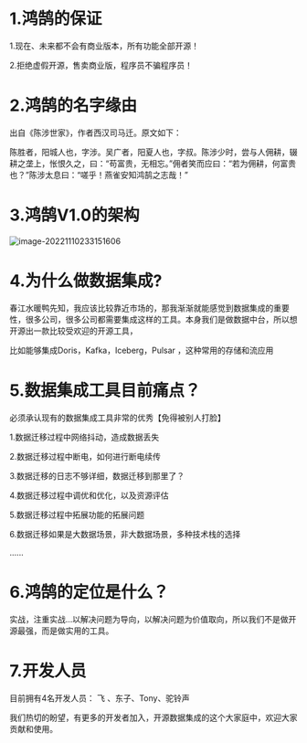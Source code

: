 

# 1.鸿鹄的保证

1.现在、未来都不会有商业版本，所有功能全部开源！

2.拒绝虚假开源，售卖商业版，程序员不骗程序员！

# 2.鸿鹄的名字缘由

出自《陈涉世家》，作者西汉司马迁。原文如下：

陈胜者，阳城人也，字涉。吴广者，阳夏人也，字叔。陈涉少时，尝与人佣耕，辍耕之垄上，怅恨久之，曰：“苟富贵，无相忘。”佣者笑而应曰：“若为佣耕，何富贵也？”陈涉太息曰：“嗟乎！燕雀安知鸿鹄之志哉！”

# 3.鸿鹄V1.0的架构

![image-20221110233151606](C:\Users\guoliang\AppData\Roaming\Typora\typora-user-images\image-20221110233151606.png)



# 4.为什么做数据集成?

春江水暖鸭先知，我应该比较靠近市场的，那我渐渐就能感觉到数据集成的重要性，很多公司，很多公司都需要集成这样的工具。本身我们是做数据中台，所以想开源出一款比较受欢迎的开源工具，



比如能够集成Doris，Kafka，Iceberg，Pulsar ，这种常用的存储和流应用



# 5.数据集成工具目前痛点？

必须承认现有的数据集成工具非常的优秀【免得被别人打脸】

1.数据迁移过程中网络抖动，造成数据丢失

2.数据迁移过程中断电，如何进行断电续传

3.数据迁移的日志不够详细，数据迁移到那里了？

4.数据迁移过程中调优和优化，以及资源评估

5.数据迁移过程中拓展功能的拓展问题

6.数据迁移如果是大数据场景，非大数据场景，多种技术栈的选择

......

# 6.鸿鹄的定位是什么？

实战，注重实战...以解决问题为导向，以解决问题为价值取向，所以我们不是做开源最强，而是做实用的工具。



# 7.开发人员

目前拥有4名开发人员：  飞  、东子、Tony、驼铃声 



我们热切的盼望，有更多的开发者加入，开源数据集成的这个大家庭中，欢迎大家贡献和使用。

